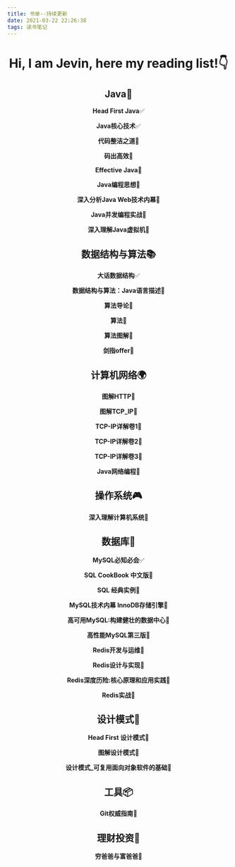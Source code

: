 ```yaml
---
title: 书单--持续更新
date: 2021-03-22 22:26:38
tags: 读书笔记
---
```

<div align="center">

# Hi, I am Jevin, here my reading list!👇

## Java📖

**Head First Java**✅

**Java核心技术**✅

**代码整洁之道**📓

**码出高效**📓

**Effective Java**🔨

**Java编程思想**📓

**深入分析Java Web技术内幕**📓

**Java并发编程实战**📓

**深入理解Java虚拟机**📓

## 数据结构与算法📚

**大话数据结构**✅

**数据结构与算法：Java语言描述**📓

**算法导论**📓

**算法**📓

**算法图解**📓

**剑指offer**📓

## 计算机网络🌍

**图解HTTP**📓

**图解TCP_IP**📓

**TCP-IP详解卷1**📓

**TCP-IP详解卷2**📓

**TCP-IP详解卷3**📓

**Java网络编程**📓

## 操作系统🎮

**深入理解计算机系统**📓

## 数据库📁

**MySQL必知必会**✅

**SQL CookBook 中文版**🔨

**SQL 经典实例**📓

**MySQL技术内幕 InnoDB存储引擎**📓

**高可用MySQL:构建健壮的数据中心**📓

**高性能MySQL第三版**📓

**Redis开发与运维**📓

**Redis设计与实现**📓

**Redis深度历险:核心原理和应用实践**📓

**Redis实战**📓

## 设计模式🧬

**Head First 设计模式**📓

**图解设计模式**📓

**设计模式_可复用面向对象软件的基础**📓

## 工具📦

**Git权威指南**📓

## 理财投资🚀

**穷爸爸与富爸爸**🔨


</div>
